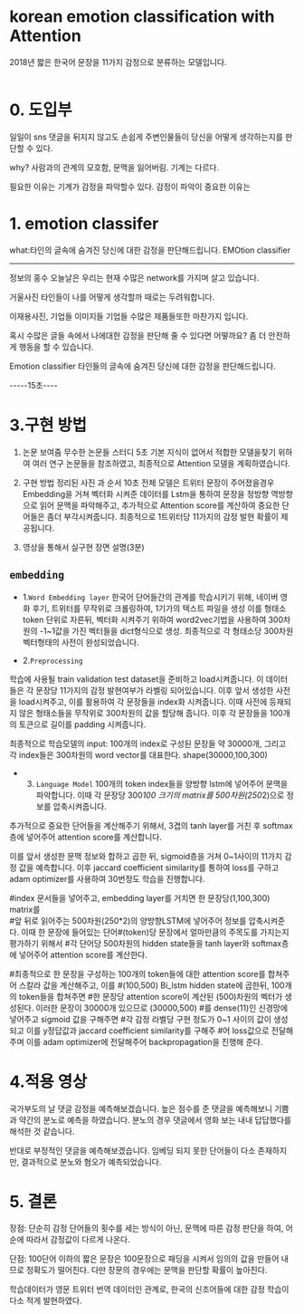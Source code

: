 # korean emotion classification with Attention
2018년 짧은 한국어 문장을 11가지 감정으로 분류하는 모델입니다.

![]()

# 0. 도입부
일일이 sns 댓글을 뒤지지 않고도 손쉽게 주변인물들이 당신을 어떻게 생각하는지를 판단할 수 있다.

why? 사람과의 관계의 모호함, 문맥을 잃어버림. 기계는 다르다. 

필요한 이유는 기계가 감정을 파악할수 있다. 감정이 파악이 중요한 이유는 
# 1. emotion classifer


what:타인의 글속에 숨겨진 당신에 대한 감정을 판단해드립니다. EMOtion classifier


-------------------------------------------------
정보의 홍수
오늘날은 
우리는 현재 수많은 network를 가지며 살고 있습니다. 

거울사진
타인들이 나를 어떻게 생각할까 때로는 두려워합니다.

이재용사진, 기업들 이미지들
기업들 수많은 제품들또한 마찬가지 입니다.



혹시 수많은 글들 속에서 나에대한 감정을 판단해 줄 수 있다면 어떻까요?
좀 더 안전하게 행동을 할 수 있습니다.

Emotion classifier
타인들의 글속에 숨겨진 당신에 대한 감정을 판단해드립니다.





-----15초----
# 3.구현 방법

1) 논문 보여줌 무수한 논문들 스터디 5초
기본 지식이 없어서 적합한 모델을찾기 위하여 여러 연구 논문들을 참조하였고, 최종적으로 Attention 모델을 계획하였습니다.
2) 구현 방법 정리된 사진 과 순서 10초
전체 모델은 트위터 문장이 주어졌을경우 Embedding을 거쳐 벡터화 시켜준 데이터를 Lstm을 통하여 문장을 정방향 역방향으로 읽어 문맥을 파악해주고, 추가적으로 Attention score를 계산하여 중요한 단어들은 좀더 부각시켜줍니다. 최종적으로 1트위터당 11가지의 감정 발현 확률이 제공됩니다.

3) 영상을 통해서 실구현 장면 설명(3분)

## `embedding`
- 1.`Word Embedding layer`
한국어 단어들간의 관계를 학습시키기 위해, 네이버 영화 후기, 트위터를 무작위로 크롤링하여, 1기가의 텍스트 파일을 생성
이를 형태소 token 단위로 자른뒤, 벡터화 시켜주기 위하여 word2vec기법을 사용하여 300차원의 -1~1값을 가진 벡터들을 dict형식으로 생성.
최종적으로 각 형태소당 300차원 벡터형태의 사전이 완성되었습니다. 


- 2.`Preprocessing`

학습에 사용될 train validation test dataset을 준비하고 load시켜줍니다. 이 데이터들은 각 문장당 11가지의 감정 발현여부가 라벨링 되어있습니다. 
이후 앞서 생성한 사전을 load시켜주고, 이를 활용하여  각 문장들을 index화 시켜줍니다. 
이때 사전에 등재되지 않은 형태소들을 무작위로 300차원의 값을 할당해 줍니다. 이후 각 문장들을 100개의 토큰으로 길이를 padding 시켜줍니다.

최종적으로 학습모델의 input: 100개의 index로 구성된 문장들 약 30000개, 그리고 각 index들은 300차원의 word vector를 대표한다. shape(30000,100,300)

- 3. `Language Model`
100개의 token index들을 양방향 lstm에 넣어주어 문맥을 파악합니다. 
이때 각 문장당 300*100 크기의 matrix를 500차원(250*2)으로 정보를 압축시켜줍니다.

추가적으로 중요한 단어들을 계산해주기 위해서, 3겹의 tanh layer를 거친 후 softmax층에 넣어주어 attention score를 계산합니다.

이를 앞서 생성한 문맥 정보와 합하고 곱한 뒤, sigmoid층을 거쳐 0~1사이의 11가지 감정 값을 예측합니다.
이후 jaccard coefficient similarity를 통하여 loss를 구하고 adam optimizer를 사용하여 30번정도 학습을 진행합니다.

#index 문서들을 넣어주고, embedding layer를 거치면 한 문장당(1,100,300) matrix를   
#앞 뒤로 읽어주는 500차원(250*2)의 양방향LSTM에 넣어주어 정보를 압축시켜준다. 이때 한 문장에 들어있는 단어#(token)당 문장에서 얼마만큼의 주목도를 가지는지 평가하기 위해서
#각 단어당 500차원의 hidden state들을 tanh layer와 softmax층에 넣어주어 attention score를 계산한다.

#최종적으로 한 문장을 구성하는 100개의 token들에 대한 attention score를 합쳐주어 스칼라 값을 계산해주고, 이를 #(100,500) Bi_lstm hidden state에 곱한뒤, 100개의 token들을 합쳐주면
#한 문장당 attention score이 계산된  (500)차원의 벡터가 생성된다. 이러한 문장이 30000개 있으므로 (30000,500) #를 dense(11)인 신경망에 넣어주고 sigmoid 값을 구해주면 
#각 감정 라벨당 구현 정도가 0~1 사이의 값이 생성되고 이를 y정답값과 jaccard coefficient similarity를 구해주  #어 loss값으로 전달해주며 이를 adam optimizer에 전달해주어 backpropagation을 진행해 준다.

# 4.적용 영상
국가부도의 날 댓글 감정을 예측해보겠습니다. 높은 점수를 준 댓글을 예측해보니  기쁨과 약간의 분노로 예측을 하였습니다. 분노의 경우 댓글에서 영화 보는 내내 답답했다를 해석한 것 같습니다.

반대로 부정적인 댓글을 예측해보겠습니다. 임베딩 되지 못한 단어들이 다소 존재하지만, 결과적으로 분노와 혐오가 예측되었습니다.

# 5. 결론
장점: 단순히 감정 단어들의 횟수를 세는 방식이 아닌, 문맥에 따른 감정 판단을 하여, 어순에 따라서 감정값이 다르게 나온다.

단점: 100단어 이하의 짧은 문장은 100문장으로 패딩을 시켜서 임의의 값을 만들어 내므로 정확도가 떨어진다. 다만 장문의 경우에는 문맥을 판단할 확률이 높아진다.


학습데이터가 영문 트위터 번역 데이터인 관계로, 한국의 신조어들에 대한 감정 학습이 다소 적게 발현하였다. 

